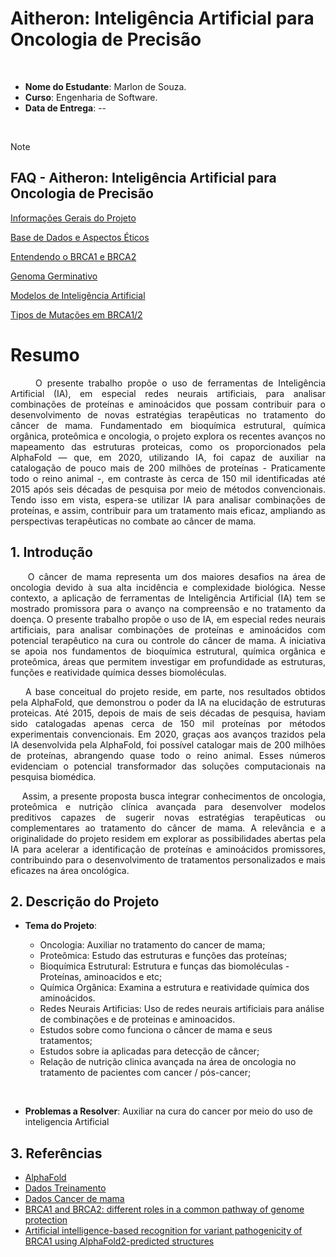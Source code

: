 # Aitheron: Inteligência Artificial para Oncologia de Precisão

<br>


- **Nome do Estudante**: Marlon de Souza.
- **Curso**: Engenharia de Software.
- **Data de Entrega**: --

<br>

> [!NOTE]
>
> ## FAQ - Aitheron: Inteligência Artificial para Oncologia de Precisão
>
> [Informações Gerais do Projeto](https://github.com/Aitheron/Aitheron-Inteligencia-Artificial-para-Oncologia-de-Precisao/wiki)
>
> [Base de Dados e Aspectos Éticos](https://github.com/Aitheron/Aitheron-Inteligencia-Artificial-para-Oncologia-de-Precisao/wiki/Base-de-dados-e-Aspectos-%C3%89ticos-da-Pesquisa)
>
> [Entendendo o BRCA1 e BRCA2](https://github.com/Aitheron/Aitheron-Inteligencia-Artificial-para-Oncologia-de-Precisao/wiki/Entendendo-o-BRCA-e-BRCA2)
>
> [Genoma Germinativo](https://github.com/Aitheron/Aitheron-Inteligencia-Artificial-para-Oncologia-de-Precisao/wiki/Genoma-Germinativo)
>
> [Modelos de Inteligência Artificial](https://github.com/Aitheron/Aitheron-Inteligencia-Artificial-para-Oncologia-de-Precisao/wiki/Modelos-de-Intelig%C3%AAncia-Artificial)
>
> [Tipos de Mutações em BRCA1/2](https://github.com/Aitheron/Aitheron-Inteligencia-Artificial-para-Oncologia-de-Precisao/wiki/Tipos-de-Muta%C3%A7%C3%B5es-em-BRCA1-e-BRCA2)



# Resumo


<div align='justify'

&nbsp;&nbsp;&nbsp;&nbsp; O presente trabalho propõe o uso de ferramentas de Inteligência Artificial (IA), em especial redes neurais artificiais, para analisar combinações de proteínas e aminoácidos que possam contribuir para o desenvolvimento de novas estratégias terapêuticas no tratamento do câncer de mama. Fundamentado em bioquímica estrutural, química orgânica, proteômica e oncologia, o projeto explora os recentes avanços no mapeamento das estruturas proteicas, como os proporcionados pela AlphaFold — que, em 2020, utilizando IA, foi capaz de auxiliar na catalogação de pouco mais de 200 milhões de proteínas - Praticamente todo o reino animal -, em contraste às cerca de 150 mil identificadas até 2015 após seis décadas de pesquisa por meio de métodos convencionais. Tendo isso em vista, espera-se utilizar IA para analisar combinações de proteínas, e assim, contribuir para um tratamento mais eficaz, ampliando as perspectivas terapêuticas no combate ao câncer de mama.

## 1. Introdução

&nbsp;&nbsp;&nbsp;&nbsp;O câncer de mama representa um dos maiores desafios na área de oncologia devido à sua alta incidência e complexidade biológica. Nesse contexto, a aplicação de ferramentas de Inteligência Artificial (IA) tem se mostrado promissora para o avanço na compreensão e no tratamento da doença. O presente trabalho propõe o uso de IA, em especial redes neurais artificiais, para analisar combinações de proteínas e aminoácidos com potencial terapêutico na cura ou controle do câncer de mama. A iniciativa se apoia nos fundamentos de bioquímica estrutural, química orgânica e proteômica, áreas que permitem investigar em profundidade as estruturas, funções e reatividade química desses biomoléculas.
 
&nbsp;&nbsp;&nbsp;&nbsp;A base conceitual do projeto reside, em parte, nos resultados obtidos pela AlphaFold, que demonstrou o poder da IA na elucidação de estruturas proteicas. Até 2015, depois de mais de seis décadas de pesquisa, haviam sido catalogadas apenas cerca de 150 mil proteínas por métodos experimentais convencionais. Em 2020, graças aos avanços trazidos pela IA desenvolvida pela AlphaFold, foi possível catalogar mais de 200 milhões de proteínas, abrangendo quase todo o reino animal. Esses números evidenciam o potencial transformador das soluções computacionais na pesquisa biomédica.
 
&nbsp;&nbsp;&nbsp;&nbsp;Assim, a presente proposta busca integrar conhecimentos de oncologia, proteômica e nutrição clínica avançada para desenvolver modelos preditivos capazes de sugerir novas estratégias terapêuticas ou complementares ao tratamento do câncer de mama. A relevância e a originalidade do projeto residem em explorar as possibilidades abertas pela IA para acelerar a identificação de proteínas e aminoácidos promissores, contribuindo para o desenvolvimento de tratamentos personalizados e mais eficazes na área oncológica.

</div>

## 2. Descrição do Projeto

- **Tema do Projeto**: 

    - Oncologia: Auxiliar no tratamento do cancer de mama;
    - Proteômica: Estudo das estruturas e funções das proteínas;
    - Bioquímica Estrutural: Estrutura e funças das biomoléculas - Proteínas, aminoacidos e etc;
    - Química Orgânica: Examina a estrutura e reatividade química dos aminoácidos.
    - Redes Neurais Artificias: Uso de redes neurais artificiais para análise de combinações e de proteinas e aminoacidos.
    - Estudos sobre como funciona o câncer de mama e seus tratamentos;
    - Estudos sobre ia aplicadas para detecção de câncer;
    - Relação de nutrição clinica avançada na área de oncologia no tratamento de pacientes com cancer / pós-cancer;

<br>

- **Problemas a Resolver**: Auxiliar na cura do cancer por meio do uso de inteligencia Artificial

## 3. Referências

- [AlphaFold](https://www.youtube.com/watch?v=P_fHJIYENdI&t=1217s)
- [Dados Treinamento](http://archive.ics.uci.edu/)
- [Dados Cancer de mama](http://archive.ics.uci.edu/dataset/17/breast+cancer+wisconsin+diagnostic)
- [BRCA1 and BRCA2: different roles in a common pathway of genome protection](https://pmc.ncbi.nlm.nih.gov/articles/PMC4972490/)
- [Artificial intelligence-based recognition for variant pathogenicity of BRCA1 using AlphaFold2-predicted structures](https://pmc.ncbi.nlm.nih.gov/articles/PMC9800725/)
